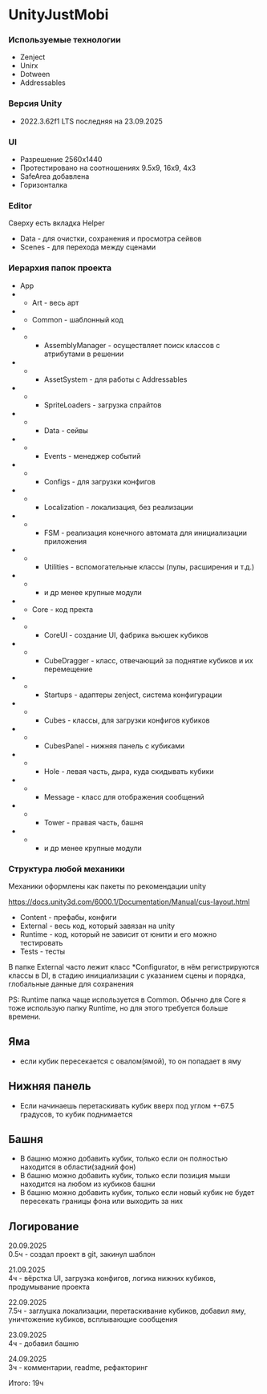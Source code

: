 # UnityJustMobi

### Используемые технологии
+ Zenject
+ Unirx
+ Dotween
+ Addressables

### Версия Unity
+ 2022.3.62f1 LTS последняя на 23.09.2025

### UI

+ Разрешение 2560x1440
+ Протестировано на соотношениях 9.5x9, 16x9, 4x3
+ SafeArea добавлена
+ Горизонталка

### Editor

Сверху есть вкладка Helper
+ Data - для очистки, сохранения и просмотра сейвов
+ Scenes - для перехода между сценами

### Иерархия папок проекта

+ App
+ + Art - весь арт
+ + Common - шаблонный код
+ + + AssemblyManager - осуществляет поиск классов с атрибутами в решении
+ + + AssetSystem - для работы с Addressables
+ + + SpriteLoaders - загрузка спрайтов
+ + + Data - сейвы
+ + + Events - менеджер событий 
+ + + Configs - для загрузки конфигов
+ + + Localization - локализация, без реализации
+ + + FSM - реализация конечного автомата для инициализации приложения
+ + + Utilities - вспомогательные классы (пулы, расширения и т.д.)
+ + + и др менее крупные модули
+ + Core - код пректа
+ + + CoreUI - создание UI, фабрика вьюшек кубиков
+ + + CubeDragger - класс, отвечающий за поднятие кубиков и их перемещение
+ + + Startups - адаптеры zenject, система конфигурации
+ + + Cubes - классы, для загрузки конфигов кубиков
+ + + CubesPanel - нижняя панель с кубиками
+ + + Hole - левая часть, дыра, куда скидывать кубики
+ + + Message - класс для отображения сообщений
+ + + Tower - правая часть, башня
+ + + и др менее крупные модули

### Структура любой механики

Механики оформлены как пакеты по рекомендации unity

https://docs.unity3d.com/6000.1/Documentation/Manual/cus-layout.html
+ Content - префабы, конфиги
+ External - весь код, который завязан на unity
+ Runtime - код, который не зависит от юнити и его можно тестировать
+ Tests - тесты

В папке External часто лежит класс *Configurator, 
в нём регистрируются классы в DI, в стадию инициализации с указанием сцены и 
порядка, глобальные данные для сохранения

PS: Runtime папка чаще используется в Common. Обычно для Core я тоже использую папку Runtime, но для этого требуется больше времени.

## Яма

+ если кубик пересекается с овалом(ямой), то он попадает в яму

## Нижняя панель

+ Если начинаешь перетаскивать кубик вверх под углом +-67.5 градусов, то кубик поднимается

## Башня

+ В башню можно добавить кубик, только если он полностью находится в области(задний фон)
+ В башню можно добавить кубик, только если позиция мыши находится на любом из кубиков башни
+ В башню можно добавить кубик, только если новый кубик не будет пересекать границы фона или выходить за них

## Логирование

20.09.2025  
0.5ч - создал проект в git, закинул шаблон

21.09.2025  
4ч - 
вёрстка UI, 
загрузка конфигов, 
логика нижних кубиков, 
продумывание проекта

22.09.2025  
7.5ч - 
заглушка локализации, 
перетаскивание кубиков, 
добавил яму, 
уничтожение кубиков,
всплывающие сообщения

23.09.2025  
4ч - добавил башню

24.09.2025  
3ч - комментарии, readme, рефакторинг

Итого: 19ч

